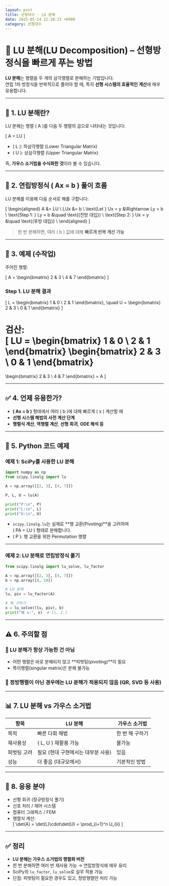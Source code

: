 ```yaml
---
layout: post
title: 선형대수 - LU 분해
date: 2025-05-14 22:20:23 +0900
category: 선형대수
---
```

# 🧩 LU 분해(LU Decomposition) – 선형방정식을 빠르게 푸는 방법

**LU 분해**는 행렬을 두 개의 삼각행렬로 분해하는 기법입니다.  
연립 1차 방정식을 반복적으로 풀어야 할 때, 특히 **선형 시스템의 효율적인 계산**에 매우 유용합니다.

---

## 🧮 1. LU 분해란?

LU 분해는 행렬 \( A \)를 다음 두 행렬의 곱으로 나타내는 것입니다:

\[
A = LU
\]

- \( L \): 하삼각행렬 (Lower Triangular Matrix)  
- \( U \): 상삼각행렬 (Upper Triangular Matrix)

즉, **가우스 소거법을 수식화한 것**이라 볼 수 있습니다.

---

## 📐 2. 연립방정식 \( Ax = b \) 풀이 흐름

LU 분해를 이용해 다음 순서로 해를 구합니다:

\[
\begin{aligned}
A &= LU \\
LUx &= b \\
\text{Let } Ux = y &\Rightarrow Ly = b \\
\text{Step 1: } Ly = b &\quad \text{(전방 대입)} \\
\text{Step 2: } Ux = y &\quad \text{(후방 대입)} \\
\end{aligned}
\]

> 한 번 분해하면, 여러 \( b \) 값에 대해 **빠르게 반복 계산 가능**

---

## 🔢 3. 예제 (수작업)

주어진 행렬:

\[
A =
\begin{bmatrix}
2 & 3 \\
4 & 7
\end{bmatrix}
\]

### Step 1. LU 분해 결과

\[
L =
\begin{bmatrix}
1 & 0 \\
2 & 1
\end{bmatrix},
\quad
U =
\begin{bmatrix}
2 & 3 \\
0 & 1
\end{bmatrix}
\]

검산:  
\[
LU =
\begin{bmatrix}
1 & 0 \\
2 & 1
\end{bmatrix}
\begin{bmatrix}
2 & 3 \\
0 & 1
\end{bmatrix}
=
\begin{bmatrix}
2 & 3 \\
4 & 7
\end{bmatrix} = A
\]

---

## ✅ 4. 언제 유용한가?

- **\( Ax = b \)** 형태에서 여러 \( b \)에 대해 빠르게 \( x \) 계산할 때
- **선형 시스템 해법의 사전 계산 단계**
- **행렬식 계산**, **역행렬 계산**, **선형 회귀**, **ODE 해석 등**

---

## 🔧 5. Python 코드 예제

### 예제 1: SciPy를 사용한 LU 분해

```python
import numpy as np
from scipy.linalg import lu

A = np.array([[2, 3], [4, 7]])

P, L, U = lu(A)

print("P:\n", P)
print("L:\n", L)
print("U:\n", U)
```

- `scipy.linalg.lu`는 실제로 **행 교환(Pivoting)**을 고려하여  
  \( PA = LU \) 형태로 분해합니다.
- \( P \): 행 교환을 위한 Permutation 행렬

---

### 예제 2: LU 분해로 연립방정식 풀기

```python
from scipy.linalg import lu_solve, lu_factor

A = np.array([[2, 3], [4, 7]])
b = np.array([8, 18])

# LU 분해
lu, piv = lu_factor(A)

# 해 구하기
x = lu_solve((lu, piv), b)
print("해 x:", x)  # [1. 2.]
```

---

## ⚠️ 6. 주의할 점

### 🔹 LU 분해가 항상 가능한 건 아님

- 어떤 행렬은 바로 분해되지 않고 **피벗팅(pivoting)**이 필요
- 특이행렬(singular matrix)은 분해 불가능

### 🔹 정방행렬이 아닌 경우에는 **LU 분해가 적용되지 않음** (QR, SVD 등 사용)

---

## 📊 7. LU 분해 vs 가우스 소거법

| 항목 | LU 분해 | 가우스 소거법 |
|------|---------|----------------|
| 목적 | 빠른 다회 해법 | 한 번 해 구하기 |
| 재사용성 | \( L, U \) 재활용 가능 | 불가능 |
| 피벗팅 고려 | 필요 (현대 구현에서는 대부분 사용) | 있음 |
| 성능 | 더 좋음 (대규모에서) | 기본적인 방법 |

---

## 📌 8. 응용 분야

- 선형 회귀 (정규방정식 풀기)
- 신호 처리 / 제어 시스템
- 컴퓨터 그래픽스 / FEM
- 행렬식 계산:  
  \[
  \det(A) = \det(L)\cdot\det(U) = \prod_{i=1}^n U_{ii}
  \]

---

## ✅ 정리

- **LU 분해는 가우스 소거법의 행렬화 버전**
- 한 번 분해하면 여러 번 재사용 가능 → 연립방정식에 매우 유리
- SciPy의 `lu_factor`, `lu_solve`로 실무 적용 가능
- 단점: 피벗팅이 필요한 경우도 있고, 정방행렬만 처리 가능